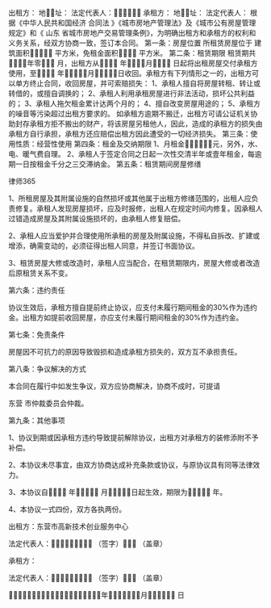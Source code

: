 
 


出租方： 
地址： 
法定代表人： 
承租方：
地址：
法定代表人：
根据《中华人民共和国经济
合同法
》《城市房地产管理法》及《城市公有房屋管理规定》和《
山东
省城市房地产交易管理条例》，为明确出租方和承租方的权利和义务关系，经双方协商一致，签订本合同。
第一条：房屋位置
所租赁房屋位于
建筑面积 平方米，免租金面积 平方米。
第二条：租赁期限
租赁期共年零 月，出租方从 年月 日起将出租房屋交付承租方使用，至 年月日收回。承租方有下列情形之一的，出租方可以单方终止合同，收回房屋，并可索赔损失：
1、承租人擅自将房屋转租、转让或转借的，或擅自调换的；
2、承租人利用承租房屋进行非法活动，损坏公共利益的；
3、承租人拖欠租金累计达两个月的；
4、擅自改变房屋用途的；
5、承租方的噪音等污染超过出租方要求的。
如承租方逾期不搬迁，出租方可请公证机关协助封存承租方拒不搬出的财产，将该房屋另租他人，因此，造成的承租方的损失由承租方自行承担，承租方还应赔偿出租方因此遭受的一切经济损失。
第三条：使用性质：经营性使用
第四条：租金及交纳期限
1、月租金元，另外，水、电、暖气费自理。
2、承租人于签定合同之日起一次性交清半年或壹年租金，每逾期一日按租金千分之三交滞纳金。
第五条：租赁期间房屋修缮




 
律师365






1、所租房屋及其附属设施的自然损坏或其他属于出租方修缮范围的，出租人应负责修复。承租人发现房屋损坏，应及时报修，出租人在规定时间内修复。因承租人过错造成房屋及其附属设施损坏的，由承租人修复赔偿。

2、承租人应当爱护并合理使用所承租的房屋及附属设施，不得私自拆改、扩建或增添，确需变动的，必须征得出租人同意，并签订书面协议。

3、租赁房屋大修或改造时，承租人应当配合，在租赁期限内，房屋大修或者改造后原租赁关系不变。

第六条：违约责任

协议生效后，承租方擅自提前终止协议，应支付未履行期间租金的30%作为违约金。出租方如提前收回房屋，亦应支付未履行期间租金的30%作为违约金。

第七条：免责条件

房屋因不可抗力的原因导致毁损和造成承租方损失的，双方互不承担责任。

第八条：争议解决的方式

本合同在履行中如发生争议，双方应协商解决，协商不成时，可提请

东营
市仲裁委员会仲裁。

第九条：其他事项

1、协议到期或因承租方违约导致提前解除协议，出租方对承租方的装修添附不予补偿。

2、本协议未尽事宜，由双方协商达成补充条款或协议，与原协议具有同等法律效力。

3、本协议自 年 月日起生效，期限为 年。

4、本协议一式四份，双方各执两份。

出租方：东营市高新技术创业服务中心

法定代表人： （签字） （盖章）

承租方：

法定代表人： （签字） （盖章）




年月 日

 


 

 
 
 
 
 
  


  
 

  


  


  
 
 
 
 

